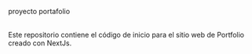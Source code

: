 proyecto portafolio


<br>Este repositorio contiene el código de inicio para el sitio web de Portfolio creado con NextJs. <br />




